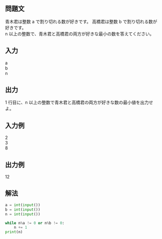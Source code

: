 ## 問題文
青木君は整数 a で割り切れる数が好きです。 高橋君は整数 b で割り切れる数が好きです。  
n 以上の整数で、青木君と高橋君の両方が好きな最小の数を答えてください。  
## 入力
a  
b  
n
## 出力
1 行目に、n 以上の整数で青木君と高橋君の両方が好きな数の最小値を出力せよ。
## 入力例
2  
3  
8  
## 出力例
12
## 解法

```python
a = int(input())
b = int(input())
n = int(input())

while n%a != 0 or n%b != 0:
    n += 1
print(n)